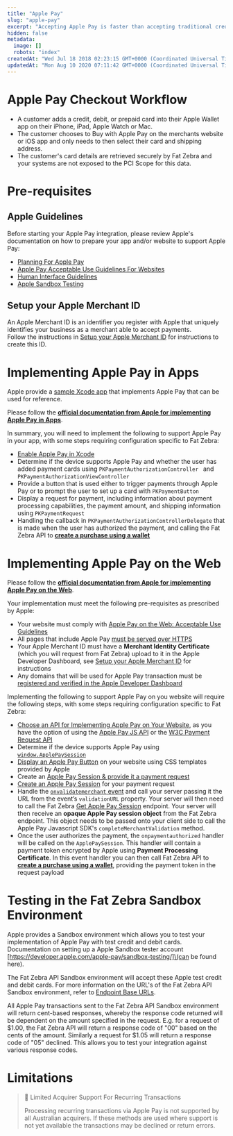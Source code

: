 ```yaml
---
title: "Apple Pay"
slug: "apple-pay"
excerpt: "Accepting Apple Pay is faster than accepting traditional credit and debit cards and other payment methods. Customers no longer need to spend time searching for their wallet and finding the right card. Within apps or websites when using Safari, your customers can check out with a single touch."
hidden: false
metadata: 
  image: []
  robots: "index"
createdAt: "Wed Jul 18 2018 02:23:15 GMT+0000 (Coordinated Universal Time)"
updatedAt: "Mon Aug 10 2020 07:11:42 GMT+0000 (Coordinated Universal Time)"
---
```

# Apple Pay Checkout Workflow

- A customer adds a credit, debit, or prepaid card into their Apple Wallet app on their iPhone, iPad, Apple Watch or Mac.
- The customer chooses to Buy with Apple Pay on the merchants website or iOS app and only needs to then select their card and shipping address.
- The customer's card details are retrieved securely by Fat Zebra and your systems are not exposed to the PCI Scope for this data.

# Pre-requisites

## Apple Guidelines

Before starting your Apple Pay integration, please review Apple's documentation on how to prepare your app and/or website to support Apple Pay:

- [Planning For Apple Pay](https://developer.apple.com/apple-pay/planning/)
- [Apple Pay Acceptable Use Guidelines For Websites](https://developer.apple.com/apple-pay/acceptable-use-guidelines-for-websites/)
- [Human Interface Guidelines](https://developer.apple.com/design/human-interface-guidelines/apple-pay/overview/introduction/)
- [Apple Sandbox Testing](https://developer.apple.com/apple-pay/sandbox-testing)

## Setup your Apple Merchant ID

An Apple Merchant ID is an identifier you register with Apple that uniquely identifies your business as a merchant able to accept payments.  
Follow the instructions in [Setup your Apple Merchant ID](setup-your-apple-merchant-id) for instructions to create this ID.

# Implementing Apple Pay in Apps

Apple provide a [sample Xcode app](https://developer.apple.com/library/archive/samplecode/Emporium/Introduction/Intro.html#//apple_ref/doc/uid/TP40016175-Intro) that implements Apple Pay that can be used for reference.

Please follow the [**official documentation from Apple for implementing Apple Pay in Apps**](https://developer.apple.com/documentation/passkit/apple_pay).

In summary, you will need to implement the following to support Apple Pay in your app, with some steps requiring configuration specific to Fat Zebra:

- [Enable Apple Pay in Xcode](https://help.apple.com/xcode/mac/9.3/#/deva43983eb7?sub=dev44ce8ef13)
- Determine if the device supports Apple Pay and whether the user has added payment cards using `PKPaymentAuthorizationController ` and `PKPaymentAuthorizationViewController `
- Provide a button that is used either to trigger payments through Apple Pay or to prompt the user to set up a card with `PKPaymentButton`
- Display a request for payment, including information about payment processing capabilities, the payment amount, and shipping information using `PKPaymentRequest`
- Handling the callback in `PKPaymentAuthorizationControllerDelegate` that is made when the user has authorized the payment, and calling the Fat Zebra API to [**create a purchase using a wallet**](https://docs.fatzebra.com/v1.0/reference#create-a-purchase-with-wallet)

# Implementing Apple Pay on the Web

Please follow the [**official documentation from Apple for implementing Apple Pay on the Web**](https://developer.apple.com/documentation/apple_pay_on_the_web).

Your implementation must meet the following pre-requisites as prescribed by Apple:

- Your website must comply with [Apple Pay on the Web: Acceptable Use Guidelines](https://developer.apple.com/apple-pay/acceptable-use-guidelines-for-websites/)
- All pages that include Apple Pay [must be served over HTTPS](https://developer.apple.com/documentation/apple_pay_on_the_web/setting_up_your_server)
- Your Apple Merchant ID must have a **Merchant Identity Certificate** (which you will request from Fat Zebra) upload to it in the Apple Developer Dashboard, see [Setup your Apple Merchant ID](https://docs.fatzebra.com/v1.0/docs/setup-your-apple-merchant-id) for instructions
- Any domains that will be used for Apple Pay transaction must be [registered and verified in the Apple Developer Dashboard](https://help.apple.com/developer-account/#/dev1731126fb)

Implementing the following to support Apple Pay on you website will require the following steps, with some steps requiring configuration specific to Fat Zebra:

- [Choose an API for Implementing Apple Pay on Your Website](https://developer.apple.com/documentation/apple_pay_on_the_web/choosing_an_api_for_implementing_apple_pay_on_your_website), as you have the option of using the [Apple Pay JS API](https://developer.apple.com/documentation/apple_pay_on_the_web/apple_pay_js_api) or the [W3C Payment Request API](https://developer.apple.com/documentation/apple_pay_on_the_web/payment_request_api)
- Determine if the device supports Apple Pay using [`window.ApplePaySession`](https://developer.apple.com/documentation/apple_pay_on_the_web/apple_pay_js_api/checking_for_apple_pay_availability)
- [Display an Apple Pay Button](https://developer.apple.com/documentation/apple_pay_on_the_web#2930449) on your website using CSS templates provided by Apple
- Create an [Apple Pay Session & provide it a payment request](https://developer.apple.com/documentation/apple_pay_on_the_web/apple_pay_js_api/creating_an_apple_pay_session)
- [Create an Apple Pay Session](https://developer.apple.com/documentation/apple_pay_on_the_web/apple_pay_js_api/creating_an_apple_pay_session) for your payment request
- Handle the [`onvalidatemerchant` event](https://developer.apple.com/documentation/apple_pay_on_the_web/apple_pay_js_api/providing_merchant_validation) and call your server passing it the URL from the event’s `validationURL` property. Your server will then need to call the Fat Zebra [Get Apple Pay Session](doc:get-apple-pay-session) endpoint. Your server will then receive an **opaque Apple Pay session object** from the Fat Zebra endpoint. This object needs to be passed onto your client side to call the Apple Pay Javascript SDK's `completeMerchantValidation` method.
- Once the user authorizes the payment, the `onpaymentauthorized` handler will be called on the `ApplePaySession`. This handler will contain a payment token encrypted by Apple using **Payment Processing Certificate**. In this event handler you can then call Fat Zebra API to [**create a purchase using a wallet**](https://docs.fatzebra.com/v1.0/reference#create-a-purchase-with-wallet), providing the payment token in the request payload

# Testing in the Fat Zebra Sandbox Environment

Apple provides a Sandbox environment which allows you to test your implementation of Apple Pay with test credit and debit cards. Documentation on setting up a Apple Sandbox tester account [https://developer.apple.com/apple-pay/sandbox-testing/]\(can be found here).

The Fat Zebra API Sandbox environment will accept these Apple test credit and debit cards. For more information on the URL's of the Fat Zebra API Sandbox environment, refer to [Endpoint Base URLs](doc:endpoint-base-urls).

All Apple Pay transactions sent to the Fat Zebra API Sandbox environment will return cent-based responses, whereby the response code returned will be dependent on the amount specified in the request. E.g. for a request of $1.00, the Fat Zebra API will return a response code of "00" based on the cents of the amount. Similarly a request for $1.05 will return a response code of "05" declined. This allows you to test your integration against various response codes.

# Limitations

> 🚧 Limited Acquirer Support For Recurring Transactions
> 
> Processing recurring transactions via Apple Pay is not supported by all Australian acquirers. If these methods are used where support is not yet available the transactions may be declined or return errors.
